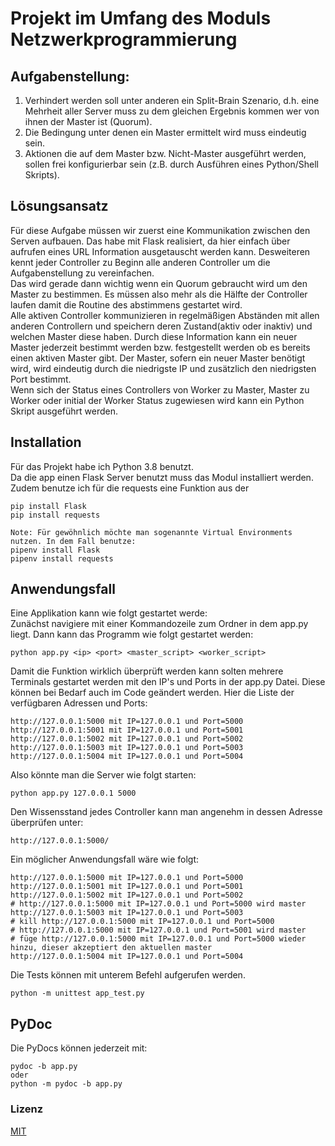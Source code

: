 # Projekt im Umfang des Moduls Netzwerkprogrammierung


## Aufgabenstellung:
1) Verhindert werden soll unter anderen ein Split-Brain Szenario, d.h. eine Mehrheit aller Server
muss zu dem gleichen Ergebnis kommen wer von ihnen der Master ist (Quorum).
2) Die Bedingung unter denen ein Master ermittelt wird muss eindeutig sein.
3) Aktionen die auf dem Master bzw. Nicht-Master ausgeführt werden, sollen frei konfigurierbar sein
(z.B. durch Ausführen eines Python/Shell Skripts).


## Lösungsansatz
Für diese Aufgabe müssen wir zuerst eine Kommunikation zwischen den Serven aufbauen. 
Das habe mit Flask realisiert, da hier einfach über aufrufen eines URL Information
ausgetauscht werden kann.
Desweiteren kennt jeder Controller zu Beginn alle anderen Controller um die Aufgabenstellung zu 
vereinfachen. <br/>
Das wird gerade dann wichtig wenn ein Quorum gebraucht wird um den Master zu bestimmen.
Es müssen also mehr als die Hälfte der Controller laufen damit die Routine des abstimmens gestartet wird. <br/>
Alle aktiven Controller kommunizieren in regelmäßigen Abständen mit allen anderen Controllern und
speichern deren Zustand(aktiv oder inaktiv) und welchen Master diese haben.
Durch diese Information kann ein neuer Master jederzeit bestimmt werden bzw. festgestellt werden ob es 
bereits einen aktiven Master gibt. 
Der Master, sofern ein neuer Master benötigt wird, wird eindeutig durch die niedrigste IP und zusätzlich
den niedrigsten Port bestimmt. <br/>
Wenn sich der Status eines Controllers von Worker zu Master, Master zu Worker oder initial der Worker Status 
zugewiesen wird kann ein Python Skript ausgeführt werden.


## Installation
Für das Projekt habe ich Python 3.8 benutzt. <br/>
Da die app einen Flask Server benutzt muss das Modul installiert werden. Zudem benutze ich für die requests
eine Funktion aus der 
````
pip install Flask
pip install requests

Note: Für gewöhnlich möchte man sogenannte Virtual Environments nutzen. In dem Fall benutze:
pipenv install Flask
pipenv install requests
````

## Anwendungsfall
Eine Applikation kann wie folgt gestartet werde: <br/>
Zunächst navigiere mit einer Kommandozeile zum Ordner in dem app.py liegt. 
Dann kann das Programm wie folgt gestartet werden:
````
python app.py <ip> <port> <master_script> <worker_script>
````
Damit die Funktion wirklich überprüft werden kann solten mehrere Terminals gestartet werden mit den IP's 
und Ports in der app.py Datei. Diese können bei Bedarf auch im Code geändert werden. Hier die Liste der verfügbaren Adressen und Ports:
````
http://127.0.0.1:5000 mit IP=127.0.0.1 und Port=5000
http://127.0.0.1:5001 mit IP=127.0.0.1 und Port=5001
http://127.0.0.1:5002 mit IP=127.0.0.1 und Port=5002
http://127.0.0.1:5003 mit IP=127.0.0.1 und Port=5003
http://127.0.0.1:5004 mit IP=127.0.0.1 und Port=5004
````
Also könnte man die Server wie folgt starten:
````
python app.py 127.0.0.1 5000
````
Den Wissensstand jedes Controller kann man angenehm in dessen Adresse überprüfen unter:
````
http://127.0.0.1:5000/
````
Ein möglicher Anwendungsfall wäre wie folgt:
````
http://127.0.0.1:5000 mit IP=127.0.0.1 und Port=5000
http://127.0.0.1:5001 mit IP=127.0.0.1 und Port=5001
http://127.0.0.1:5002 mit IP=127.0.0.1 und Port=5002
# http://127.0.0.1:5000 mit IP=127.0.0.1 und Port=5000 wird master
http://127.0.0.1:5003 mit IP=127.0.0.1 und Port=5003
# kill http://127.0.0.1:5000 mit IP=127.0.0.1 und Port=5000
# http://127.0.0.1:5000 mit IP=127.0.0.1 und Port=5001 wird master
# füge http://127.0.0.1:5000 mit IP=127.0.0.1 und Port=5000 wieder hinzu, dieser akzeptiert den aktuellen master
http://127.0.0.1:5004 mit IP=127.0.0.1 und Port=5004
````

Die Tests können mit unterem Befehl aufgerufen werden.
````
python -m unittest app_test.py
````

## PyDoc
Die PyDocs können jederzeit mit: 
````
pydoc -b app.py
oder
python -m pydoc -b app.py
````




### Lizenz
[MIT](https://choosealicense.com/licenses/mit/)
